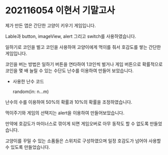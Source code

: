 # 202116054 이현서 기말고사

제가 만든 앱은 간단한 고양이 키우기 게임입니다.

Lable과 button, imageView, alert 그리고 switch를 사용하였습니다.

일하기로 코인을 벌고 코인을 사용하여 고양이에게 먹이를 줘서 호감도를 쌓는 간단한 게임입니다.

코인을 버는 방법은 일하기 버튼을 연타하여 1코인씩 벌거나 게임 버튼으로 확률적으로 코인을 몇 배 늘릴 수 있는 수단도 난수를 이용하여 만들어 보았습니다.

* 사용한 난수 코드 

  random(in: n...m)

난수의 수를 이용하여 50%의 확률과 10%의 확률을 조정하였습니다.

먹이주기와 게임의 선택지는 alert을 이용하여 만들어보았습니다.

만약에 호감도가 마이너스로 깎이게 되면 게임오버로 아무 동작도 할 수 없도록 만들었습니다.

고양이를 꾸밀 수 있는 소품들은 스위치로 구성하였으며 일정 호감도가 넘어야 사용할 수 있도록 만들었습니다.
